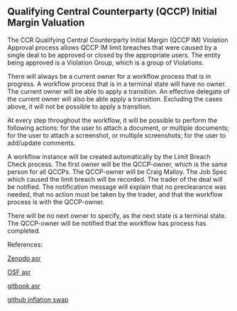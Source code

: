 ## Qualifying Central Counterparty (QCCP) Initial Margin Valuation

The CCR Qualifying Central Counterparty Initial Margin (QCCP IM) Violation Approval process allows QCCP IM limit breaches that were caused by a single deal to be approved or closed 
by the appropriate users. The entity being approved is a Violation Group, which is a group of Violations.

There will always be a current owner for a workflow process that is in progress. A workflow process that is in a terminal state will have no owner. The current owner will be able 
to apply a transition. An effective delegate of the current owner will also be able apply a transition. Excluding the cases above, it will not be possible to apply a transition.

At every step throughout the workflow, it will be possible to perform the following actions: for the user to attach a document, or multiple documents; for the user to attach a screenshot, 
or multiple screenshots; for the user to add/update comments.

A workflow instance will be created automatically by the Limit Breach Check process. The first owner will be the QCCP-owner, which is the same person for all QCCPs. The QCCP-owner will be Craig Malloy.
The Job Spec which caused the limit breach will be recorded. The trader of the deal will be notified. The notification message will explain that no preclearance was needed, that no action must be 
taken by the trader, and that the workflow process is with the QCCP-owner.

There will be no next owner to specify, as the next state is a terminal state. The QCCP-owner will be notified that the workflow has process has completed.



References:
   
   
[Zenodo asr](https://zenodo.org/record/6480292/files/Zenodo-EqAsr.pdf)
   
[OSF asr](https://osf.io/vbhpd/download)

[gitbook asr](https://davidlee1203.gitbook.io/pricing-accelerated-share-repurchase/)

[github inflation swap](https://github.com/timxiao1203/InflationSwap)
